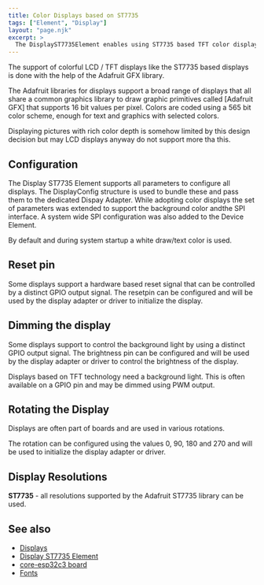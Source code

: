 ```yaml
---
title: Color Displays based on ST7735
tags: ["Element", "Display"]
layout: "page.njk"
excerpt: >
  The DisplayST7735Element enables using ST7735 based TFT color displays.
---
```


The support of colorful LCD / TFT displays like the ST7735 based displays
is done with the help of the Adafruit GFX library.

The Adafruit libraries for displays support a broad range of displays that all share a common graphics library to draw graphic primitives called [Adafruit GFX]
that supports 16 bit values per pixel. Colors are coded using a 565 bit color scheme,
enough for text and graphics with selected colors.

Displaying pictures with rich color depth is somehow limited by this design decision but may LCD displays anyway do not support more tha this.


## Configuration

The Display ST7735 Element supports all parameters to configure all displays. The DisplayConfig structure is used to bundle these and pass them to the dedicated Dispay Adapter. While adopting color displays the set of parameters was extended to support the background color andthe SPI interface. A system wide SPI configuration was also added to the Device Element.

By default and during system startup a white draw/text color is used.


## Reset pin

Some displays support a hardware based reset signal that can be controlled by a distinct GPIO output signal. The resetpin can be configured and will be used by the display adapter or driver to initialize the display.


## Dimming the display

Some displays support to control the background light by using a distinct GPIO output signal.
The brightness pin can be configured and will be used by the display adapter or driver to control the brightness of the display.

Displays based on TFT technology need a background light. This is often available on a GPIO pin and may be dimmed using PWM output.


## Rotating the Display

Displays are often part of boards and are used in various rotations.

The rotation can be configured using the values 0, 90, 180 and 270 and will be used to initialize the display adapter or driver.


## Display Resolutions

**ST7735** - all resolutions supported by the Adafruit ST7735 library can be used.


## See also

* [Displays](/displays/index.md)
* [Display ST7735 Element](/displays/st7735.md)
* [core-esp32c3 board](/boards/esp32/core-esp32c3.md)
* [Fonts](/displays/fonts.md)